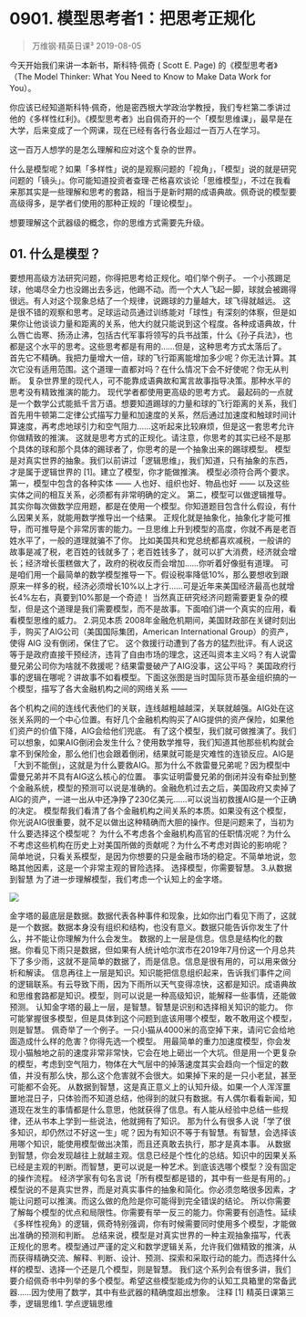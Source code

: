 # 0901. 模型思考者1：把思考正规化
> 万维钢·精英日课³
2019-08-05

今天开始我们来讲一本新书，斯科特·佩奇 ( Scott E. Page) 的《模型思考者》（The Model Thinker: What You Need to Know to Make Data Work for You）。

你应该已经知道斯科特·佩奇，他是密西根大学政治学教授，我们专栏第二季讲过他的《多样性红利》。《模型思考者》出自佩奇开的一个「模型思维课」，最早是在大学，后来变成了一个网课，现在已经有各行各业超过一百万人在学习。

这一百万人想学的是怎么理解和应对这个复杂的世界。

什么是模型呢？如果「多样性」说的是观察问题的「视角」，「模型」说的就是研究问题的「镜头」。你可能知道投资者查理·芒格喜欢谈论「思维模型」，不过在我看来那其实是一些理解和思考的套路，相当于是新时期的成语典故。佩奇说的模型要高级得多，是学者们使用的那种正规的「理论模型」。

想要理解这个武器级的概念，你的思维方式需要先升级。

## 01. 什么是模型？

要想用高级方法研究问题，你得把思考给正规化。咱们举个例子。
一个小孩踢足球，他竭尽全力也没踢出去多远，他踢不动。而一个大人飞起一脚，球就会被踢得很远。有人对这个现象总结了一个规律，说踢球的力量越大，球飞得就越远。
这是很不错的观察和思考。足球运动员通过训练能对「球性」有深刻的体察，但是如果你让他谈谈力量和距离的关系，他大约就只能说到这个程度。各种成语典故，什么唇亡齿寒、扬汤止沸，包括古代军事将领写的兵书战策，什么《孙子兵法》，也都是这个水平的思考。这些思考都是有用的……但是，这种思考方式太落后了。
首先它不精确。我把力量增大一倍，球的飞行距离能增加多少呢？你无法计算。其次它没有适用范围。这个道理一直都对吗？在什么情况下会不好使呢？你无从判断。
复杂世界里的现代人，可不能靠成语典故和寓言故事指导决策。那种水平的思考没有精致推演的能力。
现代学者都使用更高级的思考方式。
最起码的一点就是一个数学公式能抵千言万语。想要知道踢球的力量和球的飞行距离的关系，我们首先用牛顿第二定律公式描写力量和加速度的关系，然后通过加速度和触球时间计算速度，再考虑地球引力和空气阻力……这听起来比较麻烦，但是这一套思考允许你做精致的推演。
这就是思考方式的正规化。请注意，你思考的其实已经不是那个具体的球和那个具体的踢球者了，你思考的是一个抽象出来的踢球模型。
模型是对真实世界的抽象。我们以前讲过「逻辑思维」，我们知道，只有抽象的东西，才是属于逻辑世界的 [1]。建立了模型，你才能做推演。
模型必须符合两个要求。
第一，模型中包含的各种实体 —— 人也好、组织也好、物品也好 —— 以及这些实体之间的相互关系，必须都有非常明确的定义。
第二，模型可以做逻辑推导。
其实你每次做数学应用题，都是在使用一个模型。你知道题目包含什么假设，有什么因果关系，就能用数学推导出一个结果。
正规化就是抽象化，抽象化才能可推导，而可推导是个非常厉害的能力。一旦思维上升到模型的高度，你就不再是老百姓水平了，一般的道理就骗不了你。
比如美国共和党总统都喜欢减税，一般讲的故事是减了税，老百姓的钱就多了；老百姓钱多了，就可以扩大消费，经济就会增长；经济增长蛋糕做大了，政府的税收反而会增加……你听着好像挺有道理。
可是咱们用一个最简单的数学模型推导一下。假设税率降低10%，那么要想收到跟原来一样多的税，经济必须增长10%以上才行……可是近年来美国经济最高也就增长4%左右，真要到10%那是一个奇迹！
当然真正研究经济问题需要更复杂的模型，但是这个道理是我们需要模型，而不是故事。下面咱们讲一个真实的应用，看看模型思维的威力。
2.洞见本质
2008年金融危机期间，美国财政部在关键时刻出手，购买了AIG公司（美国国际集团，American International Group）的资产，使得 AIG 没有倒闭，保住了它。
这个救援行动遭到了各方的猛烈批评。有人说这等于是政府直接干预经济，违背了自由市场的理念，这还叫资本主义吗？有人说雷曼兄弟公司你为啥就不救援呢？结果雷曼破产了AIG没事，这公平吗？
美国政府行事的逻辑在哪呢？讲故事不如看模型。下面这张图是当时国际货币基金组织搞的一个模型，描写了各大金融机构之间的网络关系 ——

各个机构之间的连线代表他们的关联，连线越粗越越深，关联就越强。AIG处在这张关系网的一个中心位置。有好几个金融机构购买了AIG提供的资产保险，如果他们资产的价值下降，AIG会给他们兜底。
有了这个模型，我们就可做推演了。我们可以想象，如果AIG倒闭会发生什么？使用数学推导，我们知道其他那些机构就会拿不到保险金，那么他们也会跟着倒闭，结果就可能是灾难性的连锁反应。AIG是「大到不能倒」，这就是为什么要救AIG。那为什么不救雷曼兄弟呢？因为模型中雷曼兄弟并不具有AIG这么核心的位置。
事实证明雷曼兄弟的倒闭并没有牵扯到整个金融系统，模型的预测可以说是准确的。金融危机过去之后，美国政府又卖掉了AIG的资产，一进一出从中还净挣了230亿美元……可以说当初救援AIG是一个正确的决定。
模型帮我们看清了各个金融机构之间关系的本质。如果没有这个模型，你光说AIG很重要，就不足以做出这种精确而大胆的操作。但是问题来了，当初为什么要选择这个模型呢？
为什么不考虑各个金融机构高官的任职情况呢？为什么不考虑这些机构在历史上对美国所做的贡献呢？为什么不考虑对舆论的影响呢？
简单地说，只看关系模型，是因为你想要的只是金融市场的稳定。不简单地说，忽略其他因素，这是一个非常主观的冒险选择。
选择模型，你需要智慧。
3.从数据到智慧
为了进一步理解模型，我们考虑一个认知上的金字塔。

![](https://raw.githubusercontent.com/dalong0514/selfstudy/master/图片链接/万维钢/2019207.jpeg)

金字塔的最底层是数据。数据代表各种事件和现象，比如你出门看见下雨了，这就是一个数据。数据本身没有组织和结构，也没有意义。数据只能告诉你发生了什么，并不能让你理解为什么会发生。
数据的上一层是信息。信息是结构化的数据。你看见下雨只是数据，但如果有人统计哈尔滨市在2019年7月份这一个月总共下了多少雨，这就不是简单的数据了，而是信息。信息是很有用的，可以用来做分析和解读。
信息再往上一层是知识。知识能把信息组织起来，告诉我们事件之间的逻辑联系。有云导致下雨，因为下雨所以天气变得凉快，这都是知识。成语典故和思维套路都是知识。模型，则可以说是一种高级知识，能解释一些事情，还能做预测。
认知金字塔的最上一层，是智慧。智慧是识别和选择相关知识的能力。
你可能掌握很多模型，但是具体到这个问题到底该用哪个模型，敢不敢用这个模型，则是智慧。
佩奇举了一个例子。一只小猫从4000米的高空掉下来，请问它会给地面造成什么样的危害？你得先选一个模型。
用最简单的重力加速度模型，你会发现小猫触地之前的速度非常非常快，它会在地上砸出一个大坑。但是用一个更复杂的模型，考虑到空气阻力，物体在大气层中的掉落速度其实会趋向一个恒定的数值，并没有那么快，那么这个危害就不会很大。如果掉下来的是一只小老鼠，甚至可能都不会死。
从数据到智慧，这是真正意义上的认知升级。如果一个人浑浑噩噩地混日子，只体验而不知道总结，他得到的就只有数据。有人偶尔看看新闻，知道现在发生的事情都是什么意思，他就获得了信息。有人能从经验中总结一些规律，还从书本上学到一些说法，他就拥有了知识。
那为什么有很多人说「学了很多知识，却仍然过不好这一生」呢？因为有知识不等于有智慧。有智慧，会选择该用哪个知识，能使用模型做出决策，而且还真敢去执行，那才是真本事。
从数据到智慧，你会发现越往上就越主观。信息已经是个性化的总结。知识中的因果关系已经是主观的判断。而智慧，更可以说是一种艺术。到底该选哪个模型？没有固定的操作流程。
经济学家有句名言说「所有模型都是错的，其中有一些是有用的。」模型说的不是真实世界，而是对真实事件的抽象和简化。你必须忽略很多因素，才能让问题可以推演。而这么做的危险是你可能得到完全错误的结论。
所以你需要了解每个模型的优点和局限性。你需要有举一反三的能力。你需要有创造性。延续《多样性视角》的逻辑，佩奇特别强调，你有时候需要同时使用多个模型，才能做出准确的预测和判断。
总结来说，模型是对真实世界的一种主观抽象描写，代表正规化的思考。模型通过严谨的定义和数学逻辑关系，允许我们做精致的推演，从而获得精确交流、解释、判断、设计、预测、探索和采取行动的能力。而选择什么样的模型、选择一个还是几个模型，则是智慧。
我们这个系列会有很多讲，我们要介绍佩奇书中列举的多个模型。希望这些模型能成为你的认知工具箱里的常备武器……因为使用了数学，其中有些武器的精确度超出想象。
注释
[1] 精英日课第三季，逻辑思维1. 学点逻辑思维